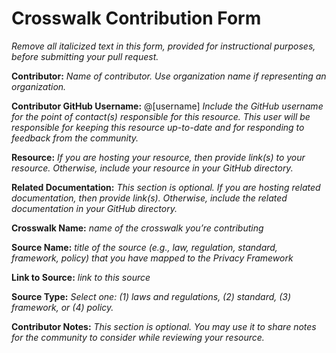 
# Crosswalk Contribution Form
*Remove all italicized text in this form, provided for instructional purposes, before submitting your pull request.*

**Contributor:** *Name of contributor. Use organization name if representing an organization.*

**Contributor GitHub Username:** @[username] *Include the GitHub username for the point of contact(s) responsible for this resource. This user will be responsible for keeping this resource up-to-date and for responding to feedback from the community.*

**Resource:** *If you are hosting your resource, then provide link(s) to your resource. Otherwise, include your resource in your GitHub directory.*

**Related Documentation:** *This section is optional. If you are hosting related documentation, then provide link(s). Otherwise, include the related documentation in your GitHub directory.*

**Crosswalk Name:** *name of the crosswalk you’re contributing*

**Source Name:** *title of the source (e.g., law, regulation, standard, framework, policy) that you have mapped to the Privacy Framework*

**Link to Source:** *link to this source*

**Source Type:** 
*Select one: 
(1) laws and regulations, 
(2) standard, 
(3) framework, or 
(4) policy.*

**Contributor Notes:** *This section is optional. You may use it to share notes for the community to consider while reviewing your resource.*
